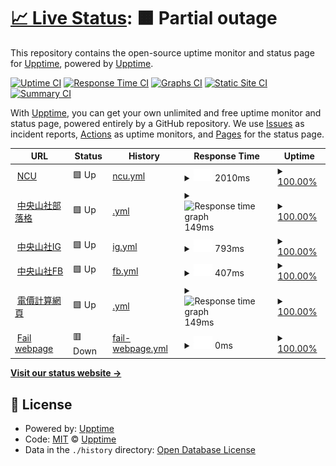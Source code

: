 # [📈 Live Status](https://demo.upptime.js.org): <!--live status--> **🟧 Partial outage**

This repository contains the open-source uptime monitor and status page for [Upptime](https://upptime.js.org), powered by [Upptime](https://github.com/upptime/upptime).

[![Uptime CI](https://github.com/upptime/upptime/workflows/Uptime%20CI/badge.svg)](https://github.com/upptime/upptime/actions?query=workflow%3A%22Uptime+CI%22)
[![Response Time CI](https://github.com/upptime/upptime/workflows/Response%20Time%20CI/badge.svg)](https://github.com/upptime/upptime/actions?query=workflow%3A%22Response+Time+CI%22)
[![Graphs CI](https://github.com/upptime/upptime/workflows/Graphs%20CI/badge.svg)](https://github.com/upptime/upptime/actions?query=workflow%3A%22Graphs+CI%22)
[![Static Site CI](https://github.com/upptime/upptime/workflows/Static%20Site%20CI/badge.svg)](https://github.com/upptime/upptime/actions?query=workflow%3A%22Static+Site+CI%22)
[![Summary CI](https://github.com/upptime/upptime/workflows/Summary%20CI/badge.svg)](https://github.com/upptime/upptime/actions?query=workflow%3A%22Summary+CI%22)

With [Upptime](https://upptime.js.org), you can get your own unlimited and free uptime monitor and status page, powered entirely by a GitHub repository. We use [Issues](https://github.com/upptime/upptime/issues) as incident reports, [Actions](https://github.com/upptime/upptime/actions) as uptime monitors, and [Pages](https://demo.upptime.js.org) for the status page.

<!--start: status pages-->
<!-- This summary is generated by Upptime (https://github.com/upptime/upptime) -->
<!-- Do not edit this manually, your changes will be overwritten -->
<!-- prettier-ignore -->
| URL | Status | History | Response Time | Uptime |
| --- | ------ | ------- | ------------- | ------ |
| <img alt="" src="https://favicons.githubusercontent.com/www.ncu.edu.tw" height="13"> [NCU](https://www.ncu.edu.tw/tw/) | 🟩 Up | [ncu.yml](https://github.com/Ben901227/upptime/commits/HEAD/history/ncu.yml) | <details><summary><img alt="Response time graph" src="./graphs/ncu/response-time-week.png" height="20"> 2010ms</summary><br><a href="https://demo.upptime.js.org/history/ncu"><img alt="Response time 2451" src="https://img.shields.io/endpoint?url=https%3A%2F%2Fraw.githubusercontent.com%2FBen901227%2Fupptime%2FHEAD%2Fapi%2Fncu%2Fresponse-time.json"></a><br><a href="https://demo.upptime.js.org/history/ncu"><img alt="24-hour response time 2996" src="https://img.shields.io/endpoint?url=https%3A%2F%2Fraw.githubusercontent.com%2FBen901227%2Fupptime%2FHEAD%2Fapi%2Fncu%2Fresponse-time-day.json"></a><br><a href="https://demo.upptime.js.org/history/ncu"><img alt="7-day response time 2010" src="https://img.shields.io/endpoint?url=https%3A%2F%2Fraw.githubusercontent.com%2FBen901227%2Fupptime%2FHEAD%2Fapi%2Fncu%2Fresponse-time-week.json"></a><br><a href="https://demo.upptime.js.org/history/ncu"><img alt="30-day response time 2451" src="https://img.shields.io/endpoint?url=https%3A%2F%2Fraw.githubusercontent.com%2FBen901227%2Fupptime%2FHEAD%2Fapi%2Fncu%2Fresponse-time-month.json"></a><br><a href="https://demo.upptime.js.org/history/ncu"><img alt="1-year response time 2451" src="https://img.shields.io/endpoint?url=https%3A%2F%2Fraw.githubusercontent.com%2FBen901227%2Fupptime%2FHEAD%2Fapi%2Fncu%2Fresponse-time-year.json"></a></details> | <details><summary><a href="https://demo.upptime.js.org/history/ncu">100.00%</a></summary><a href="https://demo.upptime.js.org/history/ncu"><img alt="All-time uptime 99.93%" src="https://img.shields.io/endpoint?url=https%3A%2F%2Fraw.githubusercontent.com%2FBen901227%2Fupptime%2FHEAD%2Fapi%2Fncu%2Fuptime.json"></a><br><a href="https://demo.upptime.js.org/history/ncu"><img alt="24-hour uptime 100.00%" src="https://img.shields.io/endpoint?url=https%3A%2F%2Fraw.githubusercontent.com%2FBen901227%2Fupptime%2FHEAD%2Fapi%2Fncu%2Fuptime-day.json"></a><br><a href="https://demo.upptime.js.org/history/ncu"><img alt="7-day uptime 100.00%" src="https://img.shields.io/endpoint?url=https%3A%2F%2Fraw.githubusercontent.com%2FBen901227%2Fupptime%2FHEAD%2Fapi%2Fncu%2Fuptime-week.json"></a><br><a href="https://demo.upptime.js.org/history/ncu"><img alt="30-day uptime 99.93%" src="https://img.shields.io/endpoint?url=https%3A%2F%2Fraw.githubusercontent.com%2FBen901227%2Fupptime%2FHEAD%2Fapi%2Fncu%2Fuptime-month.json"></a><br><a href="https://demo.upptime.js.org/history/ncu"><img alt="1-year uptime 99.93%" src="https://img.shields.io/endpoint?url=https%3A%2F%2Fraw.githubusercontent.com%2FBen901227%2Fupptime%2FHEAD%2Fapi%2Fncu%2Fuptime-year.json"></a></details>
| <img alt="" src="https://favicons.githubusercontent.com/ncumt40.blogspot.com" height="13"> [中央山社部落格](https://ncumt40.blogspot.com/?m=0&fbclid=IwAR3CFhqu87zPLVOlM1dS8F1IXx8BhSYZaKLn_su6ys7Vs9pz17AdDS1sfEQ) | 🟩 Up | [.yml](https://github.com/Ben901227/upptime/commits/HEAD/history/.yml) | <details><summary><img alt="Response time graph" src="./graphs//response-time-week.png" height="20"> 149ms</summary><br><a href="https://demo.upptime.js.org/history/"><img alt="Response time 129" src="https://img.shields.io/endpoint?url=https%3A%2F%2Fraw.githubusercontent.com%2FBen901227%2Fupptime%2FHEAD%2Fapi%2F%2Fresponse-time.json"></a><br><a href="https://demo.upptime.js.org/history/"><img alt="24-hour response time 83" src="https://img.shields.io/endpoint?url=https%3A%2F%2Fraw.githubusercontent.com%2FBen901227%2Fupptime%2FHEAD%2Fapi%2F%2Fresponse-time-day.json"></a><br><a href="https://demo.upptime.js.org/history/"><img alt="7-day response time 149" src="https://img.shields.io/endpoint?url=https%3A%2F%2Fraw.githubusercontent.com%2FBen901227%2Fupptime%2FHEAD%2Fapi%2F%2Fresponse-time-week.json"></a><br><a href="https://demo.upptime.js.org/history/"><img alt="30-day response time 129" src="https://img.shields.io/endpoint?url=https%3A%2F%2Fraw.githubusercontent.com%2FBen901227%2Fupptime%2FHEAD%2Fapi%2F%2Fresponse-time-month.json"></a><br><a href="https://demo.upptime.js.org/history/"><img alt="1-year response time 129" src="https://img.shields.io/endpoint?url=https%3A%2F%2Fraw.githubusercontent.com%2FBen901227%2Fupptime%2FHEAD%2Fapi%2F%2Fresponse-time-year.json"></a></details> | <details><summary><a href="https://demo.upptime.js.org/history/">100.00%</a></summary><a href="https://demo.upptime.js.org/history/"><img alt="All-time uptime 99.93%" src="https://img.shields.io/endpoint?url=https%3A%2F%2Fraw.githubusercontent.com%2FBen901227%2Fupptime%2FHEAD%2Fapi%2F%2Fuptime.json"></a><br><a href="https://demo.upptime.js.org/history/"><img alt="24-hour uptime 100.00%" src="https://img.shields.io/endpoint?url=https%3A%2F%2Fraw.githubusercontent.com%2FBen901227%2Fupptime%2FHEAD%2Fapi%2F%2Fuptime-day.json"></a><br><a href="https://demo.upptime.js.org/history/"><img alt="7-day uptime 100.00%" src="https://img.shields.io/endpoint?url=https%3A%2F%2Fraw.githubusercontent.com%2FBen901227%2Fupptime%2FHEAD%2Fapi%2F%2Fuptime-week.json"></a><br><a href="https://demo.upptime.js.org/history/"><img alt="30-day uptime 99.93%" src="https://img.shields.io/endpoint?url=https%3A%2F%2Fraw.githubusercontent.com%2FBen901227%2Fupptime%2FHEAD%2Fapi%2F%2Fuptime-month.json"></a><br><a href="https://demo.upptime.js.org/history/"><img alt="1-year uptime 99.93%" src="https://img.shields.io/endpoint?url=https%3A%2F%2Fraw.githubusercontent.com%2FBen901227%2Fupptime%2FHEAD%2Fapi%2F%2Fuptime-year.json"></a></details>
| <img alt="" src="https://favicons.githubusercontent.com/www.instagram.com" height="13"> [中央山社IG](https://www.instagram.com/ncumountaineeringclub/) | 🟩 Up | [ig.yml](https://github.com/Ben901227/upptime/commits/HEAD/history/ig.yml) | <details><summary><img alt="Response time graph" src="./graphs/ig/response-time-week.png" height="20"> 793ms</summary><br><a href="https://demo.upptime.js.org/history/ig"><img alt="Response time 798" src="https://img.shields.io/endpoint?url=https%3A%2F%2Fraw.githubusercontent.com%2FBen901227%2Fupptime%2FHEAD%2Fapi%2Fig%2Fresponse-time.json"></a><br><a href="https://demo.upptime.js.org/history/ig"><img alt="24-hour response time 1065" src="https://img.shields.io/endpoint?url=https%3A%2F%2Fraw.githubusercontent.com%2FBen901227%2Fupptime%2FHEAD%2Fapi%2Fig%2Fresponse-time-day.json"></a><br><a href="https://demo.upptime.js.org/history/ig"><img alt="7-day response time 793" src="https://img.shields.io/endpoint?url=https%3A%2F%2Fraw.githubusercontent.com%2FBen901227%2Fupptime%2FHEAD%2Fapi%2Fig%2Fresponse-time-week.json"></a><br><a href="https://demo.upptime.js.org/history/ig"><img alt="30-day response time 798" src="https://img.shields.io/endpoint?url=https%3A%2F%2Fraw.githubusercontent.com%2FBen901227%2Fupptime%2FHEAD%2Fapi%2Fig%2Fresponse-time-month.json"></a><br><a href="https://demo.upptime.js.org/history/ig"><img alt="1-year response time 798" src="https://img.shields.io/endpoint?url=https%3A%2F%2Fraw.githubusercontent.com%2FBen901227%2Fupptime%2FHEAD%2Fapi%2Fig%2Fresponse-time-year.json"></a></details> | <details><summary><a href="https://demo.upptime.js.org/history/ig">100.00%</a></summary><a href="https://demo.upptime.js.org/history/ig"><img alt="All-time uptime 100.00%" src="https://img.shields.io/endpoint?url=https%3A%2F%2Fraw.githubusercontent.com%2FBen901227%2Fupptime%2FHEAD%2Fapi%2Fig%2Fuptime.json"></a><br><a href="https://demo.upptime.js.org/history/ig"><img alt="24-hour uptime 100.00%" src="https://img.shields.io/endpoint?url=https%3A%2F%2Fraw.githubusercontent.com%2FBen901227%2Fupptime%2FHEAD%2Fapi%2Fig%2Fuptime-day.json"></a><br><a href="https://demo.upptime.js.org/history/ig"><img alt="7-day uptime 100.00%" src="https://img.shields.io/endpoint?url=https%3A%2F%2Fraw.githubusercontent.com%2FBen901227%2Fupptime%2FHEAD%2Fapi%2Fig%2Fuptime-week.json"></a><br><a href="https://demo.upptime.js.org/history/ig"><img alt="30-day uptime 100.00%" src="https://img.shields.io/endpoint?url=https%3A%2F%2Fraw.githubusercontent.com%2FBen901227%2Fupptime%2FHEAD%2Fapi%2Fig%2Fuptime-month.json"></a><br><a href="https://demo.upptime.js.org/history/ig"><img alt="1-year uptime 100.00%" src="https://img.shields.io/endpoint?url=https%3A%2F%2Fraw.githubusercontent.com%2FBen901227%2Fupptime%2FHEAD%2Fapi%2Fig%2Fuptime-year.json"></a></details>
| <img alt="" src="https://favicons.githubusercontent.com/www.facebook.com" height="13"> [中央山社FB](https://www.facebook.com/ncumountaineeringclub/) | 🟩 Up | [fb.yml](https://github.com/Ben901227/upptime/commits/HEAD/history/fb.yml) | <details><summary><img alt="Response time graph" src="./graphs/fb/response-time-week.png" height="20"> 407ms</summary><br><a href="https://demo.upptime.js.org/history/fb"><img alt="Response time 336" src="https://img.shields.io/endpoint?url=https%3A%2F%2Fraw.githubusercontent.com%2FBen901227%2Fupptime%2FHEAD%2Fapi%2Ffb%2Fresponse-time.json"></a><br><a href="https://demo.upptime.js.org/history/fb"><img alt="24-hour response time 371" src="https://img.shields.io/endpoint?url=https%3A%2F%2Fraw.githubusercontent.com%2FBen901227%2Fupptime%2FHEAD%2Fapi%2Ffb%2Fresponse-time-day.json"></a><br><a href="https://demo.upptime.js.org/history/fb"><img alt="7-day response time 407" src="https://img.shields.io/endpoint?url=https%3A%2F%2Fraw.githubusercontent.com%2FBen901227%2Fupptime%2FHEAD%2Fapi%2Ffb%2Fresponse-time-week.json"></a><br><a href="https://demo.upptime.js.org/history/fb"><img alt="30-day response time 336" src="https://img.shields.io/endpoint?url=https%3A%2F%2Fraw.githubusercontent.com%2FBen901227%2Fupptime%2FHEAD%2Fapi%2Ffb%2Fresponse-time-month.json"></a><br><a href="https://demo.upptime.js.org/history/fb"><img alt="1-year response time 336" src="https://img.shields.io/endpoint?url=https%3A%2F%2Fraw.githubusercontent.com%2FBen901227%2Fupptime%2FHEAD%2Fapi%2Ffb%2Fresponse-time-year.json"></a></details> | <details><summary><a href="https://demo.upptime.js.org/history/fb">100.00%</a></summary><a href="https://demo.upptime.js.org/history/fb"><img alt="All-time uptime 100.00%" src="https://img.shields.io/endpoint?url=https%3A%2F%2Fraw.githubusercontent.com%2FBen901227%2Fupptime%2FHEAD%2Fapi%2Ffb%2Fuptime.json"></a><br><a href="https://demo.upptime.js.org/history/fb"><img alt="24-hour uptime 100.00%" src="https://img.shields.io/endpoint?url=https%3A%2F%2Fraw.githubusercontent.com%2FBen901227%2Fupptime%2FHEAD%2Fapi%2Ffb%2Fuptime-day.json"></a><br><a href="https://demo.upptime.js.org/history/fb"><img alt="7-day uptime 100.00%" src="https://img.shields.io/endpoint?url=https%3A%2F%2Fraw.githubusercontent.com%2FBen901227%2Fupptime%2FHEAD%2Fapi%2Ffb%2Fuptime-week.json"></a><br><a href="https://demo.upptime.js.org/history/fb"><img alt="30-day uptime 100.00%" src="https://img.shields.io/endpoint?url=https%3A%2F%2Fraw.githubusercontent.com%2FBen901227%2Fupptime%2FHEAD%2Fapi%2Ffb%2Fuptime-month.json"></a><br><a href="https://demo.upptime.js.org/history/fb"><img alt="1-year uptime 100.00%" src="https://img.shields.io/endpoint?url=https%3A%2F%2Fraw.githubusercontent.com%2FBen901227%2Fupptime%2FHEAD%2Fapi%2Ffb%2Fuptime-year.json"></a></details>
| <img alt="" src="https://favicons.githubusercontent.com/ben901227.github.io" height="13"> [電價計算網頁](https://ben901227.github.io/eletronic_price_caculator_website/) | 🟩 Up | [.yml](https://github.com/Ben901227/upptime/commits/HEAD/history/.yml) | <details><summary><img alt="Response time graph" src="./graphs//response-time-week.png" height="20"> 149ms</summary><br><a href="https://demo.upptime.js.org/history/"><img alt="Response time 129" src="https://img.shields.io/endpoint?url=https%3A%2F%2Fraw.githubusercontent.com%2FBen901227%2Fupptime%2FHEAD%2Fapi%2F%2Fresponse-time.json"></a><br><a href="https://demo.upptime.js.org/history/"><img alt="24-hour response time 83" src="https://img.shields.io/endpoint?url=https%3A%2F%2Fraw.githubusercontent.com%2FBen901227%2Fupptime%2FHEAD%2Fapi%2F%2Fresponse-time-day.json"></a><br><a href="https://demo.upptime.js.org/history/"><img alt="7-day response time 149" src="https://img.shields.io/endpoint?url=https%3A%2F%2Fraw.githubusercontent.com%2FBen901227%2Fupptime%2FHEAD%2Fapi%2F%2Fresponse-time-week.json"></a><br><a href="https://demo.upptime.js.org/history/"><img alt="30-day response time 129" src="https://img.shields.io/endpoint?url=https%3A%2F%2Fraw.githubusercontent.com%2FBen901227%2Fupptime%2FHEAD%2Fapi%2F%2Fresponse-time-month.json"></a><br><a href="https://demo.upptime.js.org/history/"><img alt="1-year response time 129" src="https://img.shields.io/endpoint?url=https%3A%2F%2Fraw.githubusercontent.com%2FBen901227%2Fupptime%2FHEAD%2Fapi%2F%2Fresponse-time-year.json"></a></details> | <details><summary><a href="https://demo.upptime.js.org/history/">100.00%</a></summary><a href="https://demo.upptime.js.org/history/"><img alt="All-time uptime 99.93%" src="https://img.shields.io/endpoint?url=https%3A%2F%2Fraw.githubusercontent.com%2FBen901227%2Fupptime%2FHEAD%2Fapi%2F%2Fuptime.json"></a><br><a href="https://demo.upptime.js.org/history/"><img alt="24-hour uptime 100.00%" src="https://img.shields.io/endpoint?url=https%3A%2F%2Fraw.githubusercontent.com%2FBen901227%2Fupptime%2FHEAD%2Fapi%2F%2Fuptime-day.json"></a><br><a href="https://demo.upptime.js.org/history/"><img alt="7-day uptime 100.00%" src="https://img.shields.io/endpoint?url=https%3A%2F%2Fraw.githubusercontent.com%2FBen901227%2Fupptime%2FHEAD%2Fapi%2F%2Fuptime-week.json"></a><br><a href="https://demo.upptime.js.org/history/"><img alt="30-day uptime 99.93%" src="https://img.shields.io/endpoint?url=https%3A%2F%2Fraw.githubusercontent.com%2FBen901227%2Fupptime%2FHEAD%2Fapi%2F%2Fuptime-month.json"></a><br><a href="https://demo.upptime.js.org/history/"><img alt="1-year uptime 99.93%" src="https://img.shields.io/endpoint?url=https%3A%2F%2Fraw.githubusercontent.com%2FBen901227%2Fupptime%2FHEAD%2Fapi%2F%2Fuptime-year.json"></a></details>
| <img alt="" src="https://favicons.githubusercontent.com/nonexistwebsite" height="13"> [Fail webpage](https://nonexistwebsite) | 🟥 Down | [fail-webpage.yml](https://github.com/Ben901227/upptime/commits/HEAD/history/fail-webpage.yml) | <details><summary><img alt="Response time graph" src="./graphs/fail-webpage/response-time-week.png" height="20"> 0ms</summary><br><a href="https://demo.upptime.js.org/history/fail-webpage"><img alt="Response time 0" src="https://img.shields.io/endpoint?url=https%3A%2F%2Fraw.githubusercontent.com%2FBen901227%2Fupptime%2FHEAD%2Fapi%2Ffail-webpage%2Fresponse-time.json"></a><br><a href="https://demo.upptime.js.org/history/fail-webpage"><img alt="24-hour response time 0" src="https://img.shields.io/endpoint?url=https%3A%2F%2Fraw.githubusercontent.com%2FBen901227%2Fupptime%2FHEAD%2Fapi%2Ffail-webpage%2Fresponse-time-day.json"></a><br><a href="https://demo.upptime.js.org/history/fail-webpage"><img alt="7-day response time 0" src="https://img.shields.io/endpoint?url=https%3A%2F%2Fraw.githubusercontent.com%2FBen901227%2Fupptime%2FHEAD%2Fapi%2Ffail-webpage%2Fresponse-time-week.json"></a><br><a href="https://demo.upptime.js.org/history/fail-webpage"><img alt="30-day response time 0" src="https://img.shields.io/endpoint?url=https%3A%2F%2Fraw.githubusercontent.com%2FBen901227%2Fupptime%2FHEAD%2Fapi%2Ffail-webpage%2Fresponse-time-month.json"></a><br><a href="https://demo.upptime.js.org/history/fail-webpage"><img alt="1-year response time 0" src="https://img.shields.io/endpoint?url=https%3A%2F%2Fraw.githubusercontent.com%2FBen901227%2Fupptime%2FHEAD%2Fapi%2Ffail-webpage%2Fresponse-time-year.json"></a></details> | <details><summary><a href="https://demo.upptime.js.org/history/fail-webpage">100.00%</a></summary><a href="https://demo.upptime.js.org/history/fail-webpage"><img alt="All-time uptime 100.00%" src="https://img.shields.io/endpoint?url=https%3A%2F%2Fraw.githubusercontent.com%2FBen901227%2Fupptime%2FHEAD%2Fapi%2Ffail-webpage%2Fuptime.json"></a><br><a href="https://demo.upptime.js.org/history/fail-webpage"><img alt="24-hour uptime 100.00%" src="https://img.shields.io/endpoint?url=https%3A%2F%2Fraw.githubusercontent.com%2FBen901227%2Fupptime%2FHEAD%2Fapi%2Ffail-webpage%2Fuptime-day.json"></a><br><a href="https://demo.upptime.js.org/history/fail-webpage"><img alt="7-day uptime 100.00%" src="https://img.shields.io/endpoint?url=https%3A%2F%2Fraw.githubusercontent.com%2FBen901227%2Fupptime%2FHEAD%2Fapi%2Ffail-webpage%2Fuptime-week.json"></a><br><a href="https://demo.upptime.js.org/history/fail-webpage"><img alt="30-day uptime 100.00%" src="https://img.shields.io/endpoint?url=https%3A%2F%2Fraw.githubusercontent.com%2FBen901227%2Fupptime%2FHEAD%2Fapi%2Ffail-webpage%2Fuptime-month.json"></a><br><a href="https://demo.upptime.js.org/history/fail-webpage"><img alt="1-year uptime 100.00%" src="https://img.shields.io/endpoint?url=https%3A%2F%2Fraw.githubusercontent.com%2FBen901227%2Fupptime%2FHEAD%2Fapi%2Ffail-webpage%2Fuptime-year.json"></a></details>

<!--end: status pages-->

[**Visit our status website →**](https://demo.upptime.js.org)

## 📄 License

- Powered by: [Upptime](https://github.com/upptime/upptime)
- Code: [MIT](./LICENSE) © [Upptime](https://upptime.js.org)
- Data in the `./history` directory: [Open Database License](https://opendatacommons.org/licenses/odbl/1-0/)
